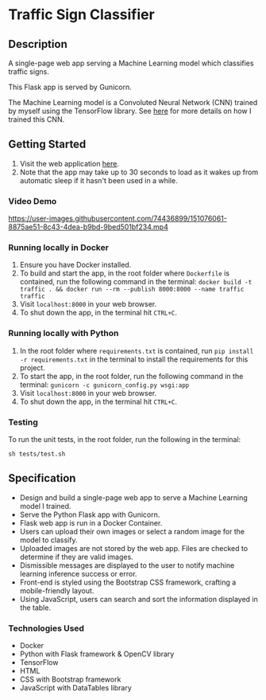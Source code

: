# Traffic Sign Classifier

## Description
A single-page web app serving a Machine Learning model which classifies traffic signs.

This Flask app is served by Gunicorn.

The Machine Learning model is a Convoluted Neural Network (CNN) trained by myself using the TensorFlow library.
See [here](https://github.com/DanielTsiang/CS50ai/tree/main/project5/traffic) for more details on how I trained this CNN.

## Getting Started
1. Visit the web application [here](https://traffic-sign-classifier-dt.herokuapp.com/).
2. Note that the app may take up to 30 seconds to load as it wakes up from automatic sleep if it hasn't been used in a while.

### Video Demo
https://user-images.githubusercontent.com/74436899/151076061-8875ae51-8c43-4dea-b9bd-9bed501bf234.mp4

### Running locally in Docker
1. Ensure you have Docker installed.
2. To build and start the app, in the root folder where `Dockerfile` is contained, run the following command in the terminal:
`docker build -t traffic . && docker run --rm --publish 8000:8000 --name traffic traffic`
3. Visit `localhost:8000` in your web browser.
4. To shut down the app, in the terminal hit `CTRL+C`.

### Running locally with Python
1. In the root folder where `requirements.txt` is contained, run `pip install -r requirements.txt` in the terminal to install the requirements for this project.
2. To start the app, in the root folder, run the following command in the terminal:
`gunicorn -c gunicorn_config.py wsgi:app`
3. Visit `localhost:8000` in your web browser.
4. To shut down the app, in the terminal hit `CTRL+C`.

### Testing
To run the unit tests, in the root folder, run the following in the terminal:
```
sh tests/test.sh
```

## Specification
* Design and build a single-page web app to serve a Machine Learning model I trained.
* Serve the Python Flask app with Gunicorn.
* Flask web app is run in a Docker Container.
* Users can upload their own images or select a random image for the model to classify.
* Uploaded images are not stored by the web app. Files are checked to determine if they are valid images.
* Dismissible messages are displayed to the user to notify machine learning inference success or error.
* Front-end is styled using the Bootstrap CSS framework, crafting a mobile-friendly layout.
* Using JavaScript, users can search and sort the information displayed in the table.

### Technologies Used
* Docker
* Python with Flask framework & OpenCV library
* TensorFlow
* HTML
* CSS with Bootstrap framework
* JavaScript with DataTables library
